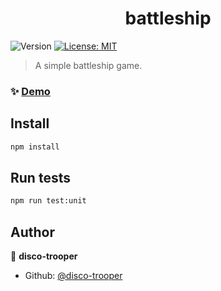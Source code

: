 <h1 align="center">battleship</h1>
<p>
  <img alt="Version" src="https://img.shields.io/badge/version-1.0.0-blue.svg" />
  <a href="#" target="_blank">
    <img alt="License: MIT" src="https://img.shields.io/badge/License-MIT-yellow.svg" />
  </a>
</p>

> A simple battleship game.

### ✨ [Demo](https://disco-trooper.github.io/battleship/)

## Install

```sh
npm install
```

## Run tests

```sh
npm run test:unit
```

## Author

👤 **disco-trooper**

* Github: [@disco-trooper](https://github.com/disco-trooper)
